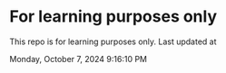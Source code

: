 # For learning purposes only
This repo is for learning purposes only.
Last updated at

Monday, October 7, 2024 9:16:10 PM

